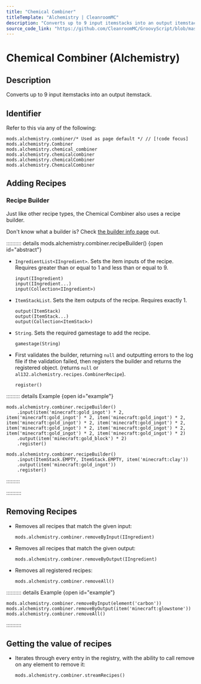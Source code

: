 ```yaml
---
title: "Chemical Combiner"
titleTemplate: "Alchemistry | CleanroomMC"
description: "Converts up to 9 input itemstacks into an output itemstack."
source_code_link: "https://github.com/CleanroomMC/GroovyScript/blob/master/src/main/java/com/cleanroommc/groovyscript/compat/mods/alchemistry/Combiner.java"
---
```


# Chemical Combiner (Alchemistry)

## Description

Converts up to 9 input itemstacks into an output itemstack.

## Identifier

Refer to this via any of the following:

```groovy:no-line-numbers {1}
mods.alchemistry.combiner/* Used as page default */ // [!code focus]
mods.alchemistry.Combiner
mods.alchemistry.chemical_combiner
mods.alchemistry.chemicalcombiner
mods.alchemistry.chemicalCombiner
mods.alchemistry.ChemicalCombiner
```


## Adding Recipes

### Recipe Builder

Just like other recipe types, the Chemical Combiner also uses a recipe builder.

Don't know what a builder is? Check [the builder info page](../../introduction/builder.md) out.

:::::::::: details mods.alchemistry.combiner.recipeBuilder() {open id="abstract"}
- `IngredientList<IIngredient>`. Sets the item inputs of the recipe. Requires greater than or equal to 1 and less than or equal to 9.

    ```groovy:no-line-numbers
    input(IIngredient)
    input(IIngredient...)
    input(Collection<IIngredient>)
    ```

- `ItemStackList`. Sets the item outputs of the recipe. Requires exactly 1.

    ```groovy:no-line-numbers
    output(ItemStack)
    output(ItemStack...)
    output(Collection<ItemStack>)
    ```

- `String`. Sets the required gamestage to add the recipe.

    ```groovy:no-line-numbers
    gamestage(String)
    ```

- First validates the builder, returning `null` and outputting errors to the log file if the validation failed, then registers the builder and returns the registered object. (returns `null` or `al132.alchemistry.recipes.CombinerRecipe`).

    ```groovy:no-line-numbers
    register()
    ```

::::::::: details Example {open id="example"}
```groovy:no-line-numbers
mods.alchemistry.combiner.recipeBuilder()
    .input(item('minecraft:gold_ingot') * 2, item('minecraft:gold_ingot') * 2, item('minecraft:gold_ingot') * 2, item('minecraft:gold_ingot') * 2, item('minecraft:gold_ingot') * 2, item('minecraft:gold_ingot') * 2, item('minecraft:gold_ingot') * 2, item('minecraft:gold_ingot') * 2, item('minecraft:gold_ingot') * 2)
    .output(item('minecraft:gold_block') * 2)
    .register()

mods.alchemistry.combiner.recipeBuilder()
    .input(ItemStack.EMPTY, ItemStack.EMPTY, item('minecraft:clay'))
    .output(item('minecraft:gold_ingot'))
    .register()
```

:::::::::

::::::::::

## Removing Recipes

- Removes all recipes that match the given input:

    ```groovy:no-line-numbers
    mods.alchemistry.combiner.removeByInput(IIngredient)
    ```

- Removes all recipes that match the given output:

    ```groovy:no-line-numbers
    mods.alchemistry.combiner.removeByOutput(IIngredient)
    ```

- Removes all registered recipes:

    ```groovy:no-line-numbers
    mods.alchemistry.combiner.removeAll()
    ```

:::::::::: details Example {open id="example"}
```groovy:no-line-numbers
mods.alchemistry.combiner.removeByInput(element('carbon'))
mods.alchemistry.combiner.removeByOutput(item('minecraft:glowstone'))
mods.alchemistry.combiner.removeAll()
```

::::::::::

## Getting the value of recipes

- Iterates through every entry in the registry, with the ability to call remove on any element to remove it:

    ```groovy:no-line-numbers
    mods.alchemistry.combiner.streamRecipes()
    ```
